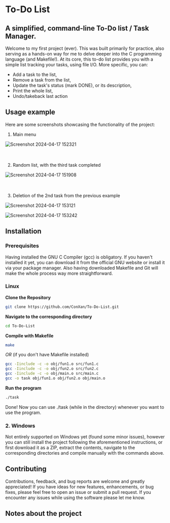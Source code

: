 # To-Do List

## A simplified, command-line To-Do list / Task Manager.

Welcome to my first project (ever). This was built primarily for practice, also serving as a hands-on way for me to delve deeper into the C programming language (and Makefile!). 
At its core, this to-do list provides you with a simple list tracking your tasks, using file I/O.
More specific, you can:

* Add a task to the list,
* Remove a task from the list,
* Update the task's status (mark DONE), or its description,
* Print the whole list,
* Undo/takeback last action

## Usage example

Here are some screenshots showcasing the functionality of the project:

1. Main menu

![Screenshot 2024-04-17 152321](https://github.com/ConXan/To-Do-List/assets/146641298/c477807e-7ad1-4fde-9c93-79b47c024402)

 ㅤ

2. Random list, with the third task completed

![Screenshot 2024-04-17 151908](https://github.com/ConXan/To-Do-List/assets/146641298/23145d9f-39f5-4dce-9bd9-da179bdafe4f)

ㅤ

3. Deletion of the 2nd task from the previous example

![Screenshot 2024-04-17 153121](https://github.com/ConXan/To-Do-List/assets/146641298/a97ee101-7d01-4483-807c-b892a1f41d8f)

![Screenshot 2024-04-17 153242](https://github.com/ConXan/To-Do-List/assets/146641298/68709d88-3258-41a2-89c7-dc04d947a202)

## Installation

### Prerequisites

Having installed the GNU C Compiler (gcc) is obligatory. If you haven't installed it yet, you can download it from the official GNU website or install it via your package manager.
Also having downloaded Makefile and Git will make the whole process way more straightforward.

### Linux 

**Clone the Repository**
```bash
git clone https://github.com/ConXan/To-Do-List.git
```

**Navigate to the corresponding directory**
```bash
cd To-Do-List
```

**Compile with Makefile**
```bash
make
```

*OR* (if you don't have Makefile installed)
```bash
gcc -Iinclude -c -o obj/fun1.o src/fun1.c
gcc -Iinclude -c -o obj/fun2.o src/fun2.c
gcc -Iinclude -c -o obj/main.o src/main.c
gcc -o task obj/fun1.o obj/fun2.o obj/main.o
```
**Run the program**
```bash
./task
```
Done! Now you can use ./task (while in the directory) whenever you want to use the program.

### 2. Windows
Not entirely supported on Windows yet (found some minor issues), however you can still install the project following the aforementioned instructions, or first download it as a ZIP, extract the contents, navigate to the corresponding directories and compile manually with the commands above. 

## Contributing

Contributions, feedback, and bug reports are welcome and greatly appreciated! If you have ideas for new features, enhancements, or bug fixes, please feel free to open an issue or submit a pull request.
If you encounter any issues while using the software please let me know.

## Notes about the project 

